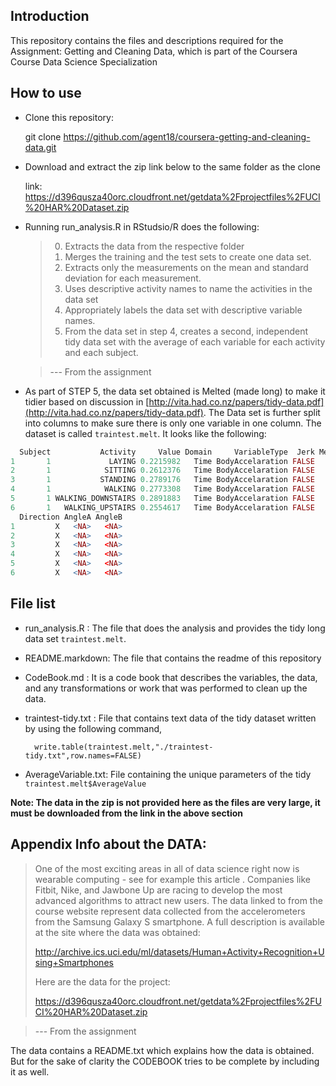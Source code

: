 ## Introduction

This repository contains the files and descriptions required for the
Assignment: Getting and Cleaning Data, which is part of the Coursera Course
Data Science Specialization

## How to use

- Clone this repository:

	git clone https://github.com/agent18/coursera-getting-and-cleaning-data.git
	
- Download and extract the zip link below to the same folder as the
  clone
  
  link: https://d396qusza40orc.cloudfront.net/getdata%2Fprojectfiles%2FUCI%20HAR%20Dataset.zip
  
- Running run_analysis.R in RStudsio/R does the following:

	> 0. Extracts the data from the respective folder
    > 1. Merges the training and the test sets to create one data set.
    > 2. Extracts only the measurements on the mean and standard deviation for each measurement.
    > 3. Uses descriptive activity names to name the activities in the data set
    > 4. Appropriately labels the data set with descriptive variable names.
    > 5. From the data set in step 4, creates a second, independent tidy
    >    data set with the average of each variable for each activity and
    >    each subject.
	
	
	> --- From the assignment

- As part of STEP 5, the data set obtained is Melted (made long) to
make it tidier based on discussion in
[http://vita.had.co.nz/papers/tidy-data.pdf](http://vita.had.co.nz/papers/tidy-data.pdf). The Data set is
further split into columns to make sure there is only one variable in
one column. The dataset is called
`traintest.melt`. It looks like the following:

```R
  Subject           Activity     Value Domain     VariableType  Jerk MeanOrSTD
1       1             LAYING 0.2215982   Time BodyAccelaration FALSE      Mean
2       1            SITTING 0.2612376   Time BodyAccelaration FALSE      Mean
3       1           STANDING 0.2789176   Time BodyAccelaration FALSE      Mean
4       1            WALKING 0.2773308   Time BodyAccelaration FALSE      Mean
5       1 WALKING_DOWNSTAIRS 0.2891883   Time BodyAccelaration FALSE      Mean
6       1   WALKING_UPSTAIRS 0.2554617   Time BodyAccelaration FALSE      Mean
  Direction AngleA AngleB
1         X   <NA>   <NA>
2         X   <NA>   <NA>
3         X   <NA>   <NA>
4         X   <NA>   <NA>
5         X   <NA>   <NA>
6         X   <NA>   <NA>
```


## File list
- run_analysis.R : The file that does the analysis and provides the
  tidy long data set `traintest.melt`.
  
  
- README.markdown: The file that contains the readme of this
  repository
- CodeBook.md :  It is a code book that describes the variables, the
  data, and any transformations or work that was performed to clean up
  the data. 
- traintest-tidy.txt : File that contains text data of the tidy
  dataset written by using the following command,
  
		write.table(traintest.melt,"./traintest-tidy.txt",row.names=FALSE)
- AverageVariable.txt: File containing the unique parameters of the
tidy `traintest.melt$AverageValue`

**Note: The data in the zip is not provided here as the files are very
large, it must be downloaded from the link in the above section**

## Appendix Info about the DATA:

> One of the most exciting areas in all of data science right now is
> wearable computing - see for example this article . Companies like
> Fitbit, Nike, and Jawbone Up are racing to develop the most advanced
> algorithms to attract new users. The data linked to from the course
> website represent data collected from the accelerometers from the
> Samsung Galaxy S smartphone. A full description is available at the
> site where the data was obtained:
>
> http://archive.ics.uci.edu/ml/datasets/Human+Activity+Recognition+Using+Smartphones
>
> Here are the data for the project:
>
> https://d396qusza40orc.cloudfront.net/getdata%2Fprojectfiles%2FUCI%20HAR%20Dataset.zip

> --- From the assignment

The data contains a README.txt which explains how the data is
obtained. But for the sake of clarity the CODEBOOK tries to be
complete by including it as well.
